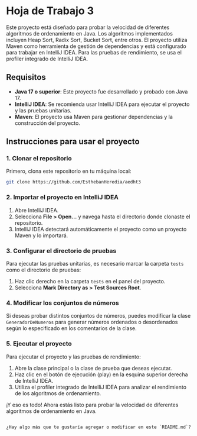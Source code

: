 # Hoja de Trabajo 3

Este proyecto está diseñado para probar la velocidad de diferentes algoritmos de ordenamiento en Java. Los algoritmos implementados incluyen Heap Sort, Radix Sort, Bucket Sort, entre otros. El proyecto utiliza Maven como herramienta de gestión de dependencias y está configurado para trabajar en IntelliJ IDEA. Para las pruebas de rendimiento, se usa el profiler integrado de IntelliJ IDEA.

## Requisitos

- **Java 17 o superior**: Este proyecto fue desarrollado y probado con Java 17.
- **IntelliJ IDEA**: Se recomienda usar IntelliJ IDEA para ejecutar el proyecto y las pruebas unitarias.
- **Maven**: El proyecto usa Maven para gestionar dependencias y la construcción del proyecto.

## Instrucciones para usar el proyecto

### 1. Clonar el repositorio

Primero, clona este repositorio en tu máquina local:

```bash
git clone https://github.com/EsthebanHeredia/aedht3
```

### 2. Importar el proyecto en IntelliJ IDEA

1. Abre IntelliJ IDEA.
2. Selecciona **File > Open...** y navega hasta el directorio donde clonaste el repositorio.
3. IntelliJ IDEA detectará automáticamente el proyecto como un proyecto Maven y lo importará.

### 3. Configurar el directorio de pruebas

Para ejecutar las pruebas unitarias, es necesario marcar la carpeta `tests` como el directorio de pruebas:

1. Haz clic derecho en la carpeta `tests` en el panel del proyecto.
2. Selecciona **Mark Directory as > Test Sources Root**.

### 4. Modificar los conjuntos de números

Si deseas probar distintos conjuntos de números, puedes modificar la clase `GeneradorDeNumeros` para generar números ordenados o desordenados según lo especificado en los comentarios de la clase.

### 5. Ejecutar el proyecto

Para ejecutar el proyecto y las pruebas de rendimiento:

1. Abre la clase principal o la clase de prueba que deseas ejecutar.
2. Haz clic en el botón de ejecución (play) en la esquina superior derecha de IntelliJ IDEA.
3. Utiliza el profiler integrado de IntelliJ IDEA para analizar el rendimiento de los algoritmos de ordenamiento.

¡Y eso es todo! Ahora estás listo para probar la velocidad de diferentes algoritmos de ordenamiento en Java.

```

¿Hay algo más que te gustaría agregar o modificar en este `README.md`?